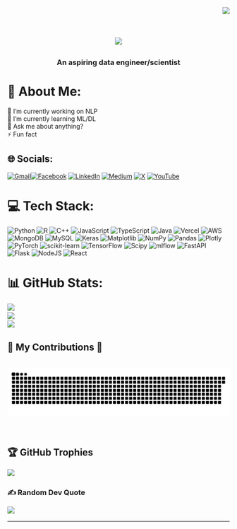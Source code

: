 <p align="right">
  <img src="https://visitcount.itsvg.in/api?id=PhamAnhTienn&icon=5&color=12"/>
</p>

<h1 align="center">
    <img src="https://readme-typing-svg.herokuapp.com/?font=Righteous&size=35&center=true&vCenter=true&width=500&height=70&duration=4000&lines=Hi+There!+👋;+I'm+Pham+Anh+Tien!;" />
</h1>

<h3 align="center">An aspiring data engineer/scientist</h3>
 
# 💫 About Me:
🔭 I’m currently working on NLP<br>🌱 I’m currently learning ML/DL<br>💬 Ask me about anything?<br>⚡ Fun fact

## 🌐 Socials:
[![Gmail](https://img.shields.io/badge/Gmail-333333?logo=gmail&logoColor=red)](tienpa.vn@gmail.com)[![Facebook](https://img.shields.io/badge/Facebook-%231877F2.svg?logo=Facebook&logoColor=white)](https://www.facebook.com/anhtien.pham.3194) [![LinkedIn](https://img.shields.io/badge/LinkedIn-%230077B5.svg?logo=linkedin&logoColor=white)](https://www.linkedin.com/in/pham-anh-tien/) [![Medium](https://img.shields.io/badge/Medium-12100E?logo=medium&logoColor=white)](https://medium.com/@anhtienpham) [![X](https://img.shields.io/badge/X-black.svg?logo=X&logoColor=white)](https://x.com/Patssionn) [![YouTube](https://img.shields.io/badge/YouTube-%23FF0000.svg?logo=YouTube&logoColor=white)](https://youtube.com/@Patssion) 

# 💻 Tech Stack:
![Python](https://img.shields.io/badge/python-3670A0?style=flat&logo=python&logoColor=ffdd54) ![R](https://img.shields.io/badge/r-%23276DC3.svg?style=flat&logo=r&logoColor=white) ![C++](https://img.shields.io/badge/c++-%2300599C.svg?style=flat&logo=c%2B%2B&logoColor=white) ![JavaScript](https://img.shields.io/badge/javascript-%23323330.svg?style=flat&logo=javascript&logoColor=%23F7DF1E) ![TypeScript](https://img.shields.io/badge/typescript-%23007ACC.svg?style=flat&logo=typescript&logoColor=white) ![Java](https://img.shields.io/badge/java-%23ED8B00.svg?style=flat&logo=openjdk&logoColor=white) ![Vercel](https://img.shields.io/badge/vercel-%23000000.svg?style=flat&logo=vercel&logoColor=white) ![AWS](https://img.shields.io/badge/AWS-%23FF9900.svg?style=flat&logo=amazon-aws&logoColor=white) ![MongoDB](https://img.shields.io/badge/MongoDB-%234ea94b.svg?style=flat&logo=mongodb&logoColor=white) ![MySQL](https://img.shields.io/badge/mysql-4479A1.svg?style=flat&logo=mysql&logoColor=white) ![Keras](https://img.shields.io/badge/Keras-%23D00000.svg?style=flat&logo=Keras&logoColor=white) ![Matplotlib](https://img.shields.io/badge/Matplotlib-%23ffffff.svg?style=flat&logo=Matplotlib&logoColor=black) ![NumPy](https://img.shields.io/badge/numpy-%23013243.svg?style=flat&logo=numpy&logoColor=white) ![Pandas](https://img.shields.io/badge/pandas-%23150458.svg?style=flat&logo=pandas&logoColor=white) ![Plotly](https://img.shields.io/badge/Plotly-%233F4F75.svg?style=flat&logo=plotly&logoColor=white) ![PyTorch](https://img.shields.io/badge/PyTorch-%23EE4C2C.svg?style=flat&logo=PyTorch&logoColor=white) ![scikit-learn](https://img.shields.io/badge/scikit--learn-%23F7931E.svg?style=flat&logo=scikit-learn&logoColor=white) ![TensorFlow](https://img.shields.io/badge/TensorFlow-%23FF6F00.svg?style=flat&logo=TensorFlow&logoColor=white) ![Scipy](https://img.shields.io/badge/SciPy-%230C55A5.svg?style=flat&logo=scipy&logoColor=%white) ![mlflow](https://img.shields.io/badge/mlflow-%23d9ead3.svg?style=flat&logo=numpy&logoColor=blue) ![FastAPI](https://img.shields.io/badge/FastAPI-005571?style=flat&logo=fastapi) ![Flask](https://img.shields.io/badge/flask-%23000.svg?style=flat&logo=flask&logoColor=white) ![NodeJS](https://img.shields.io/badge/node.js-6DA55F?style=flat&logo=node.js&logoColor=white) ![React](https://img.shields.io/badge/react-%2320232a.svg?style=flat&logo=react&logoColor=%2361DAFB)
# 📊 GitHub Stats:
![](https://github-readme-stats.vercel.app/api?username=PhamAnhTienn&theme=gruvbox_light&hide_border=false&include_all_commits=false&count_private=false)<br/>
![](https://github-readme-streak-stats.herokuapp.com/?user=PhamAnhTienn&theme=gruvbox_light&hide_border=false)<br/>
![](https://github-readme-stats.vercel.app/api/top-langs/?username=PhamAnhTienn&theme=gruvbox_light&hide_border=false&include_all_commits=false&count_private=false&layout=compact)

<div align="left">
  <h2>🐍 My Contributions 🐍</h2>
  <br>
  <img alt="snake eating my contributions" src="https://raw.githubusercontent.com/PhamAnhTienn/PhamAnhTienn/output/github-contribution-grid-snake.svg" />
  <br/><br/><br/>
</div>

## 🏆 GitHub Trophies
![](https://github-profile-trophy.vercel.app/?username=PhamAnhTienn&theme=gruvbox&no-frame=false&no-bg=true&margin-w=4)

### ✍️ Random Dev Quote
![](https://quotes-github-readme.vercel.app/api?type=horizontal&theme=gruvbox)

---
